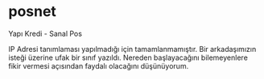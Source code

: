 # posnet
Yapı Kredi - Sanal Pos

IP Adresi tanımlaması yapılmadığı için tamamlanmamıştır. Bir arkadaşımızın isteği üzerine ufak bir sınıf yazıldı. Nereden başlayacağını bilemeyenlere fikir vermesi açısından faydalı olacağını düşünüyorum.
